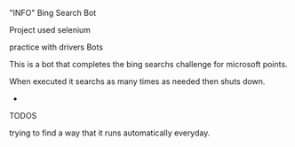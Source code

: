 "INFO" 
Bing Search Bot

Project used selenium

practice with drivers
Bots

This is a bot that completes the bing searchs challenge for microsoft points. 

When executed it searchs as many times as needed then shuts down.

-
TODOS

trying to find a way that it runs automatically everyday.

